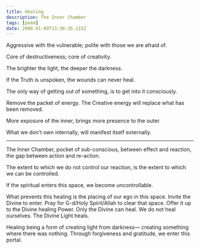```yaml
---
title: Healing
description: The Inner Chamber
tags: [poem]
date: 2008-01-09T13:38:35.115Z
---
```


<div class="poem">

Aggressive with the vulnerable;
polite with those we are afraid of.

Core of destructiveness;
core of creativity.

The brighter the light,
the deeper the darkness.

If the Truth is unspoken,
the wounds can never heal.

The only way of getting out of something,
is to get into it consciously.

Remove the packet of energy.
The Creative energy will replace
what has been removed.

More exposure of the inner,
brings more presence to the outer.

What we don't own internally,
will manifest itself externally.

---

The Inner Chamber,
pocket of sub-conscious,
between effect and reaction,
the gap between action and re-action.

The extent to which we do not control our reaction,
is the extent to which we can be controlled.

If the spiritual enters this space,
we become uncontrollable.

What prevents this healing
is the placing of our ego
in this space.
Invite the Divine to enter.
Pray for G-d/Holy Spirit/Allah
to clear that space.
Offer it up to the
Divine healing Power.
Only the Divine can heal.
We do not heal ourselves.
The Divine Light heals.

Healing being a form of creating light from darkness&mdash;
creating something where there was nothing.
Through forgiveness and gratitude,
we enter this portal.

</div>
